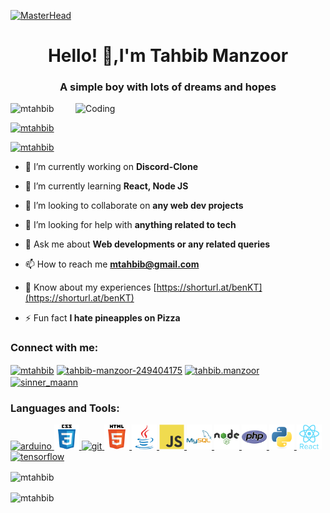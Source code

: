 [![MasterHead](https://1.bp.blogspot.com/-7A4WynwLsMw/XbBpCXG8fHI/AAAAAAAAMt4/uOa1bpLskYgrwGbllhSu2SDj_Mig8SXJQCLcBGAsYHQ/s1600/2000_600px.gif)](https://mtahbib.io)
<h1 align="center">Hello! 👋,I'm Tahbib Manzoor</h1>
<h3 align="center">A simple boy with lots of dreams and hopes</h3>
<img align="right" alt="Coding" width="400" src="https://miro.medium.com/v2/resize:fit:4800/format:webp/1*4fNBO_UDYEVxM0E5T2FyJQ.gif">

<p align="left"> <img src="https://komarev.com/ghpvc/?username=mtahbib&label=Profile%20views&color=0e75b6&style=flat" alt="mtahbib" /> </p>

<p align="left"> <a href="https://github.com/ryo-ma/github-profile-trophy"><img src="https://github-profile-trophy.vercel.app/?username=mtahbib" alt="mtahbib" /></a> </p>

<p align="left"> <a href="https://twitter.com/mtahbib" target="blank"><img src="https://img.shields.io/twitter/follow/mtahbib?logo=twitter&style=for-the-badge" alt="mtahbib" /></a> </p>

- 🔭 I’m currently working on **Discord-Clone**

- 🌱 I’m currently learning **React, Node JS**

- 👯 I’m looking to collaborate on **any web dev projects**

- 🤝 I’m looking for help with **anything related to tech**

- 💬 Ask me about **Web developments or any related queries**

- 📫 How to reach me **mtahbib@gmail.com**

- 📄 Know about my experiences [https://shorturl.at/benKT](https://shorturl.at/benKT)

- ⚡ Fun fact **I hate pineapples on Pizza**

<h3 align="left">Connect with me:</h3>
<p align="left">
<a href="https://twitter.com/mtahbib" target="blank"><img align="center" src="https://raw.githubusercontent.com/rahuldkjain/github-profile-readme-generator/master/src/images/icons/Social/twitter.svg" alt="mtahbib" height="30" width="40" /></a>
<a href="https://linkedin.com/in/tahbib-manzoor-249404175" target="blank"><img align="center" src="https://raw.githubusercontent.com/rahuldkjain/github-profile-readme-generator/master/src/images/icons/Social/linked-in-alt.svg" alt="tahbib-manzoor-249404175" height="30" width="40" /></a>
<a href="https://fb.com/tahbib.manzoor" target="blank"><img align="center" src="https://raw.githubusercontent.com/rahuldkjain/github-profile-readme-generator/master/src/images/icons/Social/facebook.svg" alt="tahbib.manzoor" height="30" width="40" /></a>
<a href="https://instagram.com/sinner_maann" target="blank"><img align="center" src="https://raw.githubusercontent.com/rahuldkjain/github-profile-readme-generator/master/src/images/icons/Social/instagram.svg" alt="sinner_maann" height="30" width="40" /></a>
</p>

<h3 align="left">Languages and Tools:</h3>
<p align="left"> <a href="https://www.arduino.cc/" target="_blank" rel="noreferrer"> <img src="https://cdn.worldvectorlogo.com/logos/arduino-1.svg" alt="arduino" width="40" height="40"/> </a> <a href="https://www.w3schools.com/css/" target="_blank" rel="noreferrer"> <img src="https://raw.githubusercontent.com/devicons/devicon/master/icons/css3/css3-original-wordmark.svg" alt="css3" width="40" height="40"/> </a> <a href="https://git-scm.com/" target="_blank" rel="noreferrer"> <img src="https://www.vectorlogo.zone/logos/git-scm/git-scm-icon.svg" alt="git" width="40" height="40"/> </a> <a href="https://www.w3.org/html/" target="_blank" rel="noreferrer"> <img src="https://raw.githubusercontent.com/devicons/devicon/master/icons/html5/html5-original-wordmark.svg" alt="html5" width="40" height="40"/> </a> <a href="https://www.java.com" target="_blank" rel="noreferrer"> <img src="https://raw.githubusercontent.com/devicons/devicon/master/icons/java/java-original.svg" alt="java" width="40" height="40"/> </a> <a href="https://developer.mozilla.org/en-US/docs/Web/JavaScript" target="_blank" rel="noreferrer"> <img src="https://raw.githubusercontent.com/devicons/devicon/master/icons/javascript/javascript-original.svg" alt="javascript" width="40" height="40"/> </a> <a href="https://www.mysql.com/" target="_blank" rel="noreferrer"> <img src="https://raw.githubusercontent.com/devicons/devicon/master/icons/mysql/mysql-original-wordmark.svg" alt="mysql" width="40" height="40"/> </a> <a href="https://nodejs.org" target="_blank" rel="noreferrer"> <img src="https://raw.githubusercontent.com/devicons/devicon/master/icons/nodejs/nodejs-original-wordmark.svg" alt="nodejs" width="40" height="40"/> </a> <a href="https://www.php.net" target="_blank" rel="noreferrer"> <img src="https://raw.githubusercontent.com/devicons/devicon/master/icons/php/php-original.svg" alt="php" width="40" height="40"/> </a> <a href="https://www.python.org" target="_blank" rel="noreferrer"> <img src="https://raw.githubusercontent.com/devicons/devicon/master/icons/python/python-original.svg" alt="python" width="40" height="40"/> </a> <a href="https://reactjs.org/" target="_blank" rel="noreferrer"> <img src="https://raw.githubusercontent.com/devicons/devicon/master/icons/react/react-original-wordmark.svg" alt="react" width="40" height="40"/> </a> <a href="https://www.tensorflow.org" target="_blank" rel="noreferrer"> <img src="https://www.vectorlogo.zone/logos/tensorflow/tensorflow-icon.svg" alt="tensorflow" width="40" height="40"/> </a> </p>

<p><img align="center" src="https://github-readme-stats.vercel.app/api/top-langs?username=mtahbib&show_icons=true&locale=en&layout=compact" alt="mtahbib" /></p>

<p><img align="center" src="https://github-readme-streak-stats.herokuapp.com/?user=mtahbib&" alt="mtahbib" /></p>

